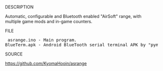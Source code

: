 
DESCRIPTION

Automatic, configurable and Bluetooth enabled "AirSoft" range, with multiple game mods and in-game counters.

FILE

<pre>
 asrange.ino - Main program.
BlueTerm.apk - Android BlueTooth serial terminal APK by "pymasde.es".
</pre>

SOURCE

https://github.com/KyomaHooin/asrange

